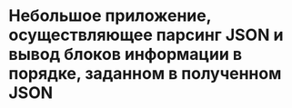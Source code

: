 # Небольшое приложение, осуществляющее парсинг JSON и вывод блоков информации в порядке, заданном в полученном JSON

